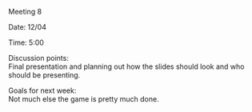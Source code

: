 Meeting 8    

Date: 12/04

Time: 5:00  

Discussion points:  
Final presentation and planning out how the slides should look and who should be presenting.  

Goals for next week:  
Not much else the game is pretty much done.  

